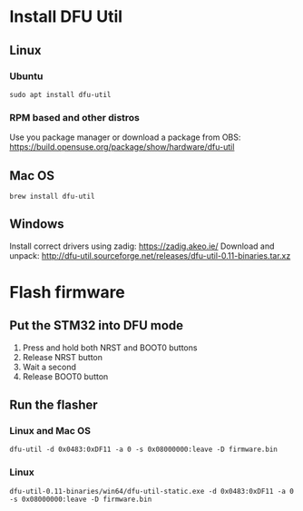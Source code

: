 # Install DFU Util
## Linux
### Ubuntu
`sudo apt install dfu-util`
### RPM based and other distros
Use you package manager or download a package from OBS: https://build.opensuse.org/package/show/hardware/dfu-util
## Mac OS
`brew install dfu-util`
## Windows
Install correct drivers using zadig: https://zadig.akeo.ie/
Download and unpack: http://dfu-util.sourceforge.net/releases/dfu-util-0.11-binaries.tar.xz

# Flash firmware
## Put the STM32 into DFU mode
1. Press and hold both NRST and BOOT0 buttons
2. Release NRST button
3. Wait a second
4. Release BOOT0 button

## Run the flasher

### Linux and Mac OS
`dfu-util -d 0x0483:0xDF11 -a 0 -s 0x08000000:leave -D firmware.bin`

### Linux 
`dfu-util-0.11-binaries/win64/dfu-util-static.exe -d 0x0483:0xDF11 -a 0 -s 0x08000000:leave -D firmware.bin`
